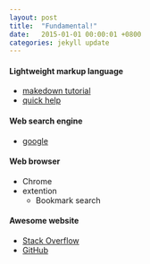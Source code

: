 ```yaml
---
layout: post
title:  "Fundamental!"
date:   2015-01-01 00:00:01 +0800
categories: jekyll update
---
```


#### **Lightweight markup language**  
- [makedown tutorial][1]
- [quick help][5]

#### **Web search engine**  
- [google][2]  

#### **Web browser**  
- Chrome  
- extention
  - Bookmark search

#### **Awesome website**  
- [Stack Overflow][3]
- [GitHub][4]











[1]:http://commonmark.org/help/tutorial/index.html
[2]:https://www.google.com.hk/webhp?hl=zh-CN&sourceid=cnhp&gws_rd=ssl
[3]:http://stackoverflow.com/
[4]:https://github.com/
[5]:http://commonmark.org/help/
